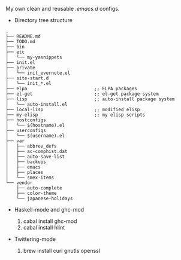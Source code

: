 
My own clean and reusable *.emacs.d* configs.

* Directory tree structure

~~~
.
├── README.md
├── TODO.md
├── bin
├── etc
│   └── my-yasnippets
├── init.el
├── private
│   └── init_evernote.el
├── site-start.d
│   └── init_*.el
├── elpa                         ;; ELPA packages
├── el-get                       ;; el-get package system
├── lisp                         ;; auto-install package system
│   └── auto-install.el
├── local-lisp                   ;; modified elisp
├── my-elisp                     ;; my elisp scripts
├── hostconfigs
│   └── $(hostname).el
├── userconfigs
│   └── $(username).el
├── var
│   ├── abbrev_defs
│   ├── ac-comphist.dat
│   ├── auto-save-list
│   ├── backups
│   ├── emacs
│   ├── places
│   └── smex-items
└── vendor
    ├── auto-complete
    ├── color-theme
    └── japanese-holidays
~~~

* Haskell-mode and ghc-mod

    1. cabal install ghc-mod
    2. cabal install hlint

* Twittering-mode

    1. brew install curl gnutls openssl

